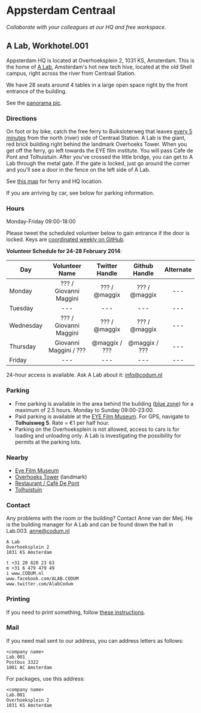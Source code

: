 # Appsterdam Centraal
_Collaborate with your colleagues at our HQ and free workspace._


## A Lab, Workhotel.001

Appsterdam HQ is located at Overhoeksplein 2, 1031 KS, Amsterdam. This is the home of [A Lab](http://a-lab.nl), Amsterdam's hot new tech hive, located at the old Shell campus, right across the river from Centraal Station.

We have 28 seats around 4 tables in a large open space right by the front entrance of the building. 

See the [panorama pic](http://360.io/SCRLA4).


### Directions

On foot or by bike, catch the free ferry to Buiksloterweg that leaves [every 5 minutes](http://www.amsterdamsights.com/amsterdam/ferries.html) from the north (river) side of Centraal Station. A Lab is the giant, red brick building right behind the landmark Overhoeks Tower. When you get off the ferry, go left towards the EYE film institute. You will pass Cafe de Pont and Tolhuistuin. After you've crossed the little bridge, you can get to A Lab through the metal gate. If the gate is locked, just go around the corner and you'll see a door in the fence on the left side of A Lab.

See [this map](https://github.com/Appsterdam/open/blob/master/resources/maps/AppsterdamHQ.geoJSON) for ferry and HQ location.

If you are arriving by car, see below for parking information.


### Hours

Monday-Friday 09:00-18:00

Please tweet the scheduled volunteer below to gain entrance if the door is locked.
Keys are [coordinated weekly on GitHub](https://github.com/Appsterdam/open/issues/). 


**Volunteer Schedule for 24-28 February 2014**:

| Day | Volunteer Name | Twitter Handle | Github Handle | Alternate |
| --- | :------------: | :------------: | :-----------: | :-------: |
| Monday | ??? / Giovanni Maggini | ??? / @maggix | ??? / @maggix | --- |
| Tuesday | --- | --- | --- | --- |
| Wednesday | ??? / Giovanni Maggini | ??? / @maggix | ??? / @maggix | --- |
| Thursday | Giovanni Maggini / ??? | @maggix / ??? | @maggix / ??? | --- |
| Friday | --- | --- | --- | --- |

24-hour access is available. Ask A Lab about it: info@codum.nl


### Parking

* Free parking is available in the area behind the building ([blue zone](http://www.noord.amsterdam.nl/wonen/parkeren-verkeer/parkeren/parkeren-blauwe-zone/)) for a maximum of 2.5 hours. Monday to Sunday 09:00-23:00.
* Paid parking is available at the [EYE Film Museum](http://www.eyefilm.nl/bezoek/contact-en-route). For GPS, navigate to **Tolhuisweg 5**. Rate = €1 per half hour.
* Parking on the Overhoeksplein is not allowed, access to cars is for loading and unloading only. A Lab is investigating the possibility for permits at the parking lots.


### Nearby

* [Eye Film Museum](http://www.eyefilm.nl/)
* [Overhoeks Tower](http://nl.wikipedia.org/wiki/Toren_Overhoeks) (landmark)
* [Restaurant / Café De Pont](http://www.cafedepont.nl/)
* [Tolhuistuin](http://www.tolhuistuin.nl/)


### Contact

Any problems with the room or the building? Contact Anne van der Meij. He is the building manager for A Lab and can be found down the hall in Lab.003.
anne@codum.nl

```
A Lab
Overhoeksplein 2
1031 KS Amsterdam

t +31 20 820 23 63
m +31 6 479 479 49
i www.CODUM.nl
www.facebook.com/ALAB.CODUM
www.twitter.com/AlabCodum
```

### Printing
If you need to print something, follow [these instructions](https://github.com/Appsterdam/open/blob/master/resources/Printing%40ALab.md).


### Mail
If you need mail sent to our address, you can address letters as follows:
```
<company name>
Lab.001
Postbus 3322
1001 AC Amsterdam
```
For packages, use this address:
```
<company name>
Lab.001
Overhoeksplein 2
1031 KS Amsterdam
```
